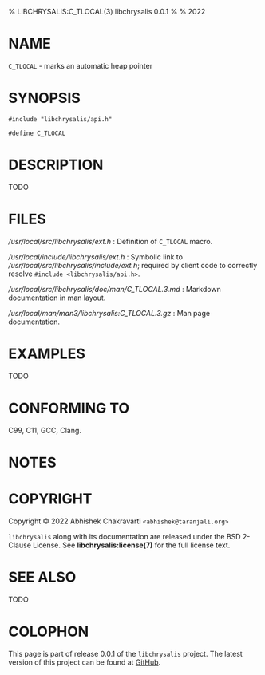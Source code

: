 % LIBCHRYSALIS:C_TLOCAL(3) libchrysalis 0.0.1
%
% 2022


# NAME

`C_TLOCAL` - marks an automatic heap pointer


# SYNOPSIS

```
#include "libchrysalis/api.h"

#define C_TLOCAL
```


# DESCRIPTION

TODO


# FILES

*/usr/local/src/libchrysalis/ext.h*
: Definition of `C_TLOCAL` macro.

*/usr/local/include/libchrysalis/ext.h*
: Symbolic link to */usr/local/src/libchrysalis/include/ext.h*; required by
client code to correctly resolve `#include <libchrysalis/api.h>`.

*/usr/local/src/libchrysalis/doc/man/C_TLOCAL.3.md*
: Markdown documentation in man layout.

*/usr/local/man/man3/libchrysalis:C_TLOCAL.3.gz*
: Man page documentation.


# EXAMPLES

TODO


# CONFORMING TO

C99, C11, GCC, Clang.


# NOTES


# COPYRIGHT

Copyright &copy; 2022 Abhishek Chakravarti `<abhishek@taranjali.org>`

`libchrysalis` along with its documentation are released under the BSD 2-Clause
License. See **libchrysalis:license(7)** for the full license text.


# SEE ALSO

TODO


# COLOPHON

This page is part of release 0.0.1 of the `libchrysalis` project. The latest
version of this project can be found at
[GitHub](https://github.com/achakravarti/libchrysalis).

